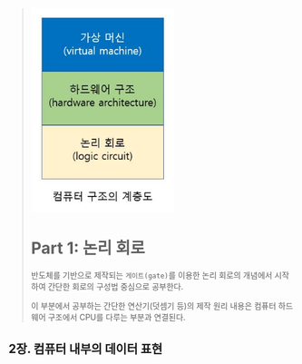 > <img src="images/overview.JPG" style="zoom:80%;" />
>
> # Part 1: 논리 회로
>
> 반도체를 기반으로 제작되는 `게이트(gate)`를 이용한 논리 회로의 개념에서 시작하여 간단한 회로의 구성법 중심으로 공부한다.
>
> 이 부분에서 공부하는 간단한 연산기(덧셈기 등)의 제작 원리 내용은 컴퓨터 하드웨어 구조에서 CPU를 다루는 부분과 연결된다.

## 2장. 컴퓨터 내부의 데이터 표현

